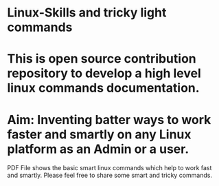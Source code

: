 # Linux-Skills and tricky light commands

# This is open source contribution repository to develop a high level linux commands documentation.
# Aim: Inventing batter ways to work faster and smartly on any Linux platform as an Admin or a user.
PDF File shows the basic smart linux commands which help to work fast and smartly.
Please feel free to share some smart and tricky commands. 

